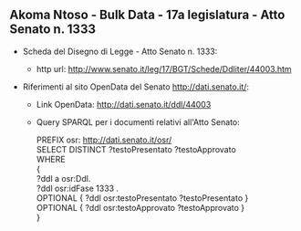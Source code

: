 ## Akoma Ntoso - Bulk Data - 17a legislatura - Atto Senato n. 1333 ##

* Scheda del Disegno di Legge - Atto Senato n. 1333:
	* http url: http://www.senato.it/leg/17/BGT/Schede/Ddliter/44003.htm

* Riferimenti al sito OpenData del Senato http://dati.senato.it/:
	* Link OpenData: http://dati.senato.it/ddl/44003
	* Query SPARQL per i documenti relativi all'Atto Senato:

        PREFIX osr: <http://dati.senato.it/osr/>  
		SELECT DISTINCT ?testoPresentato ?testoApprovato  
		WHERE  
		{  
		    ?ddl a osr:Ddl.  
		    ?ddl osr:idFase 1333 .  
		    OPTIONAL { ?ddl osr:testoPresentato ?testoPresentato }  
		    OPTIONAL { ?ddl osr:testoApprovato ?testoApprovato }  
		}
		